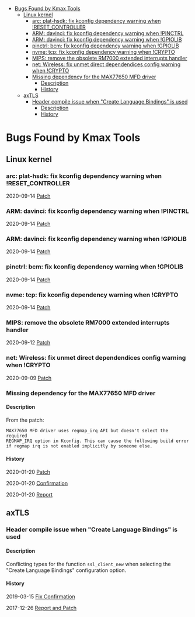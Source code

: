 <!-- START doctoc generated TOC please keep comment here to allow auto update -->
<!-- DON'T EDIT THIS SECTION, INSTEAD RE-RUN doctoc TO UPDATE -->


- [Bugs Found by Kmax Tools](#bugs-found-by-kmax-tools)
  - [Linux kernel](#linux-kernel)
    - [arc: plat-hsdk: fix kconfig dependency warning when !RESET_CONTROLLER](#arc-plat-hsdk-fix-kconfig-dependency-warning-when-reset_controller)
    - [ARM: davinci: fix kconfig dependency warning when !PINCTRL](#arm-davinci-fix-kconfig-dependency-warning-when-pinctrl)
    - [ARM: davinci: fix kconfig dependency warning when !GPIOLIB](#arm-davinci-fix-kconfig-dependency-warning-when-gpiolib)
    - [pinctrl: bcm: fix kconfig dependency warning when !GPIOLIB](#pinctrl-bcm-fix-kconfig-dependency-warning-when-gpiolib)
    - [nvme: tcp: fix kconfig dependency warning when !CRYPTO](#nvme-tcp-fix-kconfig-dependency-warning-when-crypto)
    - [MIPS: remove the obsolete RM7000 extended interrupts handler](#mips-remove-the-obsolete-rm7000-extended-interrupts-handler)
    - [net: Wireless: fix unmet direct dependendices config warning when !CRYPTO](#net-wireless-fix-unmet-direct-dependendices-config-warning-when-crypto)
    - [Missing dependency for the MAX77650 MFD driver](#missing-dependency-for-the-max77650-mfd-driver)
      - [Description](#description)
      - [History](#history)
  - [axTLS](#axtls)
    - [Header compile issue when "Create Language Bindings" is used](#header-compile-issue-when-create-language-bindings-is-used)
      - [Description](#description-1)
      - [History](#history-1)

<!-- END doctoc generated TOC please keep comment here to allow auto update -->

# Bugs Found by Kmax Tools

## Linux kernel

### arc: plat-hsdk: fix kconfig dependency warning when !RESET_CONTROLLER

2020-09-14 [Patch](https://lkml.org/lkml/2020/9/14/400)

### ARM: davinci: fix kconfig dependency warning when !PINCTRL

2020-09-14 [Patch](https://lkml.org/lkml/2020/9/14/432)

### ARM: davinci: fix kconfig dependency warning when !GPIOLIB

2020-09-14 [Patch](https://lkml.org/lkml/2020/9/14/600)

### pinctrl: bcm: fix kconfig dependency warning when !GPIOLIB

2020-09-14 [Patch](https://lkml.org/lkml/2020/9/14/651)

### nvme: tcp: fix kconfig dependency warning when !CRYPTO

2020-09-14 [Patch](https://lkml.org/lkml/2020/9/14/702)

### MIPS: remove the obsolete RM7000 extended interrupts handler

2020-09-12 [Patch](https://lkml.org/lkml/2020/9/12/193)

### net: Wireless: fix unmet direct dependendices config warning when !CRYPTO

2020-09-09 [Patch](https://lkml.org/lkml/2020/9/9/413)

### Missing dependency for the MAX77650 MFD driver

#### Description

From the patch:

    MAX77650 MFD driver uses regmap_irq API but doesn't select the required
    REGMAP_IRQ option in Kconfig. This can cause the following build error
    if regmap irq is not enabled implicitly by someone else.

#### History

2020-01-20 [Patch](https://lkml.org/lkml/2020/1/3/189)

2020-01-20 [Confirmation](https://lkml.org/lkml/2020/1/3/190)

2020-01-20 [Report](https://lkml.org/lkml/2020/1/3/12)

## axTLS

### Header compile issue when "Create Language Bindings" is used

#### Description

Conflicting types for the function `ssl_client_new` when selecting the
"Create Language Bindings" configuration option.

#### History

2019-03-15 [Fix Confirmation](https://sourceforge.net/p/axtls/mailman/message/36613862/)

2017-12-26 [Report and Patch](https://github.com/paulgazz/kmax/blob/master/docs/bugs_found/2017-12-26_axtls_language_bindings.txt)
